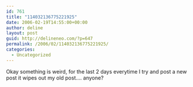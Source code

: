 ```yaml
---
id: 761
title: "114032136775221925"
date: 2006-02-19T14:55:00+00:00
author: deline
layout: post
guid: http://delineneo.com/?p=647
permalink: /2006/02/114032136775221925/
categories:
  - Uncategorized
---
```

Okay something is weird, for the last 2 days everytime I try and post a new post it wipes out my old post&#8230;. anyone?
